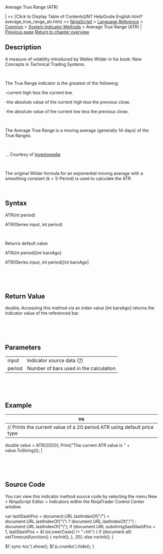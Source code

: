 ﻿










 


Average True Range (ATR)







| &lt;&lt; [Click to Display Table of Contents](NT HelpGuide English.html?average_true_range_atr.htm) &gt;&gt;
 [NinjaScript](ninjascript.htm) &gt; [Language Reference](language_reference_wip.htm) &gt; [Common](common.htm) &gt; [System Indicator Methods](indicators.htm) &gt;
Average True Range (ATR) | [Previous page](average_directional_movement_r.htm)
[Return to chapter overview](indicators.htm)










Description
-----------


A measure of volatility introduced by Welles Wilder in his book: New Concepts in Technical Trading Systems.


 


The True Range indicator is the greatest of the following:


-current high less the current low.


-the absolute value of the current high less the previous close.


-the absolute value of the current low less the previous close.


 


The Average True Range is a moving average (generally 14-days) of the True Ranges. 


 


... Courtesy of [Investopedia](http://www.investopedia.com/terms/a/atr.asp)


 


The original Wilder formula for an exponential moving average with a smoothing constant (k = 1/ Period) is used to calculate the ATR.


 


Syntax
------


ATR(int period)  

ATR(ISeries<double> input, int period)


 


Returns default value  

ATR(int period)[int barsAgo]  

ATR(ISeries<double> input, int period)[int barsAgo]


 


 


Return Value
------------


double; Accessing this method via an index value [int barsAgo] returns the indicator value of the referenced bar.


 


 


Parameters
----------




|  |  |
| --- | --- |
| input | Indicator source data ([?](valid_input_data_for_indicator.htm)) |
| period | Number of bars used in the calculation |



 


 


Example
-------




| ns |
| --- |
| // Prints the current value of a 20 period ATR using default price type
double value = ATR(20)[0];
Print("The current ATR value is " + value.ToString()); |



 


 


Source Code
-----------


You can view this indicator method source code by selecting the menu New &gt; NinjaScript Editor &gt; Indicators within the NinjaTrader Control Center window.





 
 var lastSlashPos = document.URL.lastIndexOf("/") &gt; document.URL.lastIndexOf("\\") ? document.URL.lastIndexOf("/") : document.URL.lastIndexOf("\\");
 if (document.URL.substring(lastSlashPos + 1, lastSlashPos + 4).toLowerCase() != "~hh") {
 if (document.all) setTimeout(function() {
 nsrInit();
 }, 20);
 else nsrInit();
 }
 
 
 $('.sync-toc').show();
 $('p.crumbs').hide();
 }
 
 
 



</double></double>